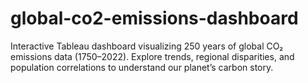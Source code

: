# global-co2-emissions-dashboard
Interactive Tableau dashboard visualizing 250 years of global CO₂ emissions data (1750–2022). Explore trends, regional disparities, and population correlations to understand our planet’s carbon story.
